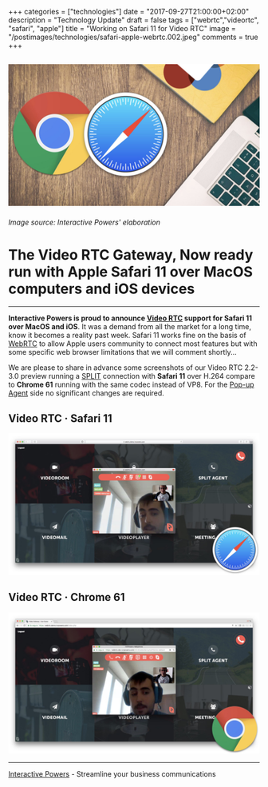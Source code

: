 +++
categories = ["technologies"]
date = "2017-09-27T21:00:00+02:00"
description = "Technology Update"
draft = false
tags = ["webrtc","videortc", "safari", "apple"]
title = "Working on Safari 11 for Video RTC"
image = "/postimages/technologies/safari-apple-webrtc.002.jpeg"
comments = true
+++

![Video RTC Safari Chrome](/postimages/technologies/safari-apple-webrtc.002.jpeg)
---------
###### Image source: Interactive Powers' elaboration

#	The Video RTC Gateway, Now ready run with Apple Safari 11 over MacOS computers and iOS devices
---

**Interactive Powers is proud to announce [Video RTC](http://blog.ivrpowers.com/post/products/video-rtc/) support for Safari 11 over MacOS and iOS**. It was a demand from all the market for a long time, know it becomes a reality past week. Safari 11 works fine on the basis of [WebRTC](http://blog.ivrpowers.com/post/technologies/what-is-webrtc/) to allow Apple users community to connect most features but with some specific web browser limitations that we will comment shortly...

We are please to share in advance some screenshots of our Video RTC 2.2-3.0 preview running a [SPLIT](http://blog.ivrpowers.com/post/technologies/what-is-split/) connection with **Safari 11** over H.264 compare to **Chrome 61** running with the same codec instead of VP8. For the [Pop-up Agent](http://blog.ivrpowers.com/post/products/video-rtc-pop-up-agent/) side no significant changes are required.

##	Video RTC · Safari 11

![Video RTC Safari Chrome](/postimages/technologies/safari-apple-webrtc.006.jpeg)

##	Video RTC · Chrome 61

![Video RTC Safari Chrome](/postimages/technologies/safari-apple-webrtc.007.jpeg)

---
[Interactive Powers](http://www.ivrpowers.com/) - Streamline your business communications